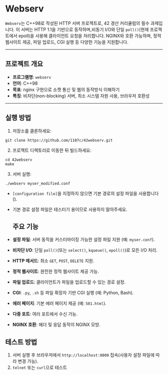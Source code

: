 # Webserv

`Webserv`는 C++98로 작성된 HTTP 서버 프로젝트로, 42 경산 커리큘럼의 필수 과제입니다.
이 서버는 HTTP 1.1을 기반으로 동작하며,비동기 I/O와 단일 `poll()`(현재 프로젝트에서 epoll)을 사용해 클라이언트 요청을 처리합니다.
NGINX와 호환 가능하며, 정적 웹사이트 제공, 파일 업로드, CGI 실행 등 다양한 기능을 지원합니다.

---

## 프로젝트 개요

- **프로그램명**: `webserv`
- **언어**: C++98
- **목표**: nginx 구현으로 소켓 통신 및 웹의 동작방식 이해하기
- **특징**: 비차단(non-blocking) 서버, 최소 시스템 자원 사용, 브라우저 호환성

---

## 실행 방법

1. 저장소를 클론하세요:
```
git clone https://github.com/1107c/42webserv.git
```
2. 프로젝트 디렉토리로 이동한 뒤 빌드하세요:
```
cd 42webserv
make
```
3. 서버 실행:
```
./webserv myser_modified.conf
```
- `[configuration file]`을 지정하지 않으면 기본 경로의 설정 파일을 사용합니다 (). 
- 기본 경로 설정 파일은 테스터기 용이므로 사용하지 말아주세요.

  ## 주요 기능

- **설정 파일**: 서버 동작을 커스터마이징 가능한 설정 파일 지원 (예: `myser.conf`).
- **비차단 I/O**: 단일 `poll()`(또는 `select()`, `kqueue()`, `epoll()`)로 모든 I/O 처리.
- **HTTP 메서드**: 최소 `GET`, `POST`, `DELETE` 지원.
- **정적 웹사이트**: 완전한 정적 웹사이트 제공 가능.
- **파일 업로드**: 클라이언트가 파일을 업로드할 수 있는 경로 설정.
- **CGI**: `.py`, `.sh` 등 파일 확장자 기반 CGI 실행 (예: Python, Bash).
- **에러 페이지**: 기본 에러 페이지 제공 (예: `501.html`).
- **다중 포트**: 여러 포트에서 수신 가능.
- **NGINX 호환**: 헤더 및 응답 동작이 NGINX 모방.

## 테스트 방법

1. 서버 실행 후 브라우저에서 `http://localhost:8000` 접속(사용자 설정 파일에 따라 변경 가능).
2. `telnet` 또는 `curl`으로 테스트
